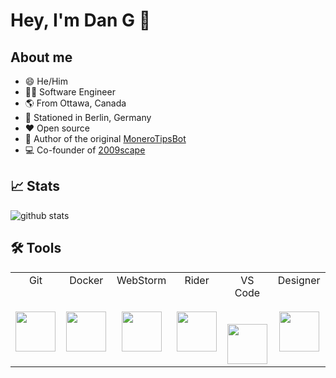 # Hey, I'm Dan G 👋

## About me

- 😄 He/Him
- 👨‍💻 Software Engineer
- 🌎 From Ottawa, Canada
- 📌 Stationed in Berlin, Germany
- ❤ Open source
- 🌱 Author of the original [MoneroTipsBot](https://www.reddit.com/r/MoneroTipsBot/wiki/index)
- 💻 Co-founder of [2009scape](https://2009scape.org/)

## 📈 Stats

![github stats](https://github-readme-stats.vercel.app/api?username=dginovker&count_private=true&theme=radical&show_icons=true&include_all_commits=true)

## 🛠 Tools

<table>
  <tbody>
    <tr valign="top">
      <td width="100px" align="center">
        <span>Git</span><br><br><br>
        <img height="64px" src="https://cdn.svgporn.com/logos/git-icon.svg">
      </td>
      <td width="100px" align="center">
        <span>Docker</span><br><br><br>
        <img height="64px" src="https://cdn.svgporn.com/logos/docker-icon.svg">
      </td>
      <td width="100px" align="center">
        <span>WebStorm</span><br><br><br>
        <img height="64px" src="https://cdn.svgporn.com/logos/webstorm.svg">
      </td>
      <td width="100px" align="center">
        <span>Rider</span><br><br><br>
        <img height="64px" src="https://blog.jetbrains.com/wp-content/uploads/2019/01/rider_icon.svg">
      </td>
      <td width="100px" align="center">
        <span>VS Code</span><br><br><br>
        <img height="64px" src="https://cdn.svgporn.com/logos/visual-studio-code.svg">
      </td>
      <td width="100px" align="center">
        <span>Designer</span><br><br><br>
        <img height="64px" src="https://cdn.serif.com/affinity/img/global/logos/affinity-designer-icon-090520190839.svg">
      </td>
    </tr>
  </tbody>
</table>
